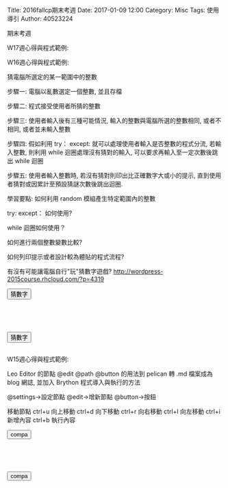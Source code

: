 Title: 2016fallcp期末考週
Date: 2017-01-09 12:00
Category: Misc
Tags: 使用導引
Author: 40523224

期末考週

<!-- PELICAN_END_SUMMARY -->
<!-- 導入 Brython 標準程式庫 -->
 
<script type="text/javascript" src="https://cdn.rawgit.com/brython-dev/brython/master/www/src/brython_dist.js">
</script>
 
<!-- 啟動 Brython -->
<script>
window.onload=function(){
brython(1);
}
</script>
W17週心得與程式範例:

W16週心得與程式範例:

猜電腦所選定的某一範圍中的整數

步驟一: 電腦以亂數選定一個整數, 並且存檔

步驟二: 程式接受使用者所猜的整數

步驟三: 使用者輸入後有三種可能情況, 輸入的整數與電腦所選的整數相同, 或者不相同, 或者並未輸入整數

步驟四: 假如利用 try： except: 就可以處理使用者輸入是否整數的程式分流, 若輸入整數, 則利用 while 迴圈處理沒有猜對的輸入, 可以要求再輸入至一定次數後跳出 while 迴圈

步驟五: 使用者輸入整數時, 若沒有猜對則印出比正確數字大或小的提示, 直到使用者猜對或因累計至預設猜謎次數後跳出迴圈.


學習要點: 如何利用 random 模組產生特定範圍內的整數

try: except： 如何使用?

while 迴圈如何使用？

如何進行兩個整數變數比較?

如何列印提示或者設計較為體貼的程式流程?

有沒有可能讓電腦自行"玩"猜數字遊戲? http://wordpress-2015course.rhcloud.com/?p=4319

<div id="con"></div>
<script type="text/python3">
from browser import alert
from browser import document
from browser import html
import random



def b2(e):
    alert("按確定")  
    標準答案 = random.randint(1, 100)
    你猜的數字 = int(input("請輸入您所猜的整數:"))
    猜測次數 = 1
  
    while 標準答案 != 你猜的數字:
        if 標準答案 < 你猜的數字:   
            print(你猜的數字,"太大了，再猜一次 :)加油")
            con1<=str(你猜的數字)
        else:
            print(你猜的數字,"太小了，再猜一次 :)加油")
        你猜的數字 = int(input("請輸入您所猜的整數:"))
        猜測次數 += 1       
    print("猜對了！總共猜了", 猜測次數, "次")
document["b2"].bind("click",b2)

</script>
<button id="b2">猜數字</button>

<pre class="brush: python">
<div id="con"></div>
<script type="text/python3">
from browser import alert
from browser import document
from browser import html
import random



def b2(e):
    alert("按確定")  
    標準答案 = random.randint(1, 100)
    你猜的數字 = int(input("請輸入您所猜的整數:"))
    猜測次數 = 1
  
    while 標準答案 != 你猜的數字:
        if 標準答案 < 你猜的數字:   
            print(你猜的數字,"太大了，再猜一次 :)加油")
            con1<=str(你猜的數字)
        else:
            print(你猜的數字,"太小了，再猜一次 :)加油")
        你猜的數字 = int(input("請輸入您所猜的整數:"))
        猜測次數 += 1       
    print("猜對了！總共猜了", 猜測次數, "次")
document["b2"].bind("click",b2)

</script>
<button id="b2">猜數字</button>
</pre>



W15週心得與程式範例:

Leo Editor 的節點 @edit @path @button 的用法到 pelican 轉 .md 檔案成為 blog 網誌, 並加入 Brython 程式導入與執行的方法

@settings->設定節點
@edit->增新節點
@button->按鈕

移動節點
ctrl+u 向上移動
ctrl+d 向下移動
ctrl+r 向右移動
ctrl+l 向左移動
ctrl+i 新增內容
ctrl+b 執行內容

<div id="con"></div>
<script type="text/python3">
from browser import document as do
from browser import html
c = do["con"]
def compa(e):
    your_input = input("請輸入一個整數!")
    # 如何判斷所輸入的整數比 10 大
    try:
        if int(your_input) > 10:
            c <= "所輸入的整數:" + your_input + "比 10 大" + html.BR()
        else:
            c <= "所輸入的整數:" + your_input + "比 10 小" + html.BR()
    except:
        c <= "請輸入整數!!" + html.BR()
 
#print("test")
'''
for i in range(5):
    c <= "test" + html.BR()
'''
do["b1"].bind("click", compa)
</script>
<button id="b1">compa</button>

<pre class="brush: python">
<div id="con"></div>
<script type="text/python3">
from browser import document as do
from browser import html
c = do["con"]
def compa(e):
    your_input = input("請輸入一個整數!")
    # 如何判斷所輸入的整數比 10 大
    try:
        if int(your_input) > 10:
            c <= "所輸入的整數:" + your_input + "比 10 大" + html.BR()
        else:
            c <= "所輸入的整數:" + your_input + "比 10 小" + html.BR()
    except:
        c <= "請輸入整數!!" + html.BR()
 
#print("test")
'''
for i in range(5):
    c <= "test" + html.BR()
'''
do["b1"].bind("click", compa)
</script>
<button id="b1">compa</button>
</pre>


